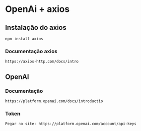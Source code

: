 # OpenAi + axios

## Instalação do axios
    npm install axios

### Documentação axios
    https://axios-http.com/docs/intro

## OpenAI

### Documentação
    https://platform.openai.com/docs/introductio

### Token
    Pegar no site: https://platform.openai.com/account/api-keys
